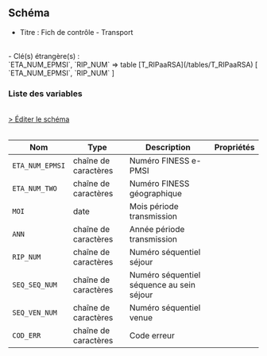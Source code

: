 ## Schéma

- Titre : Fich de contrôle - Transport
<br />
- Clé(s) étrangère(s) : <br />
`ETA_NUM_EPMSI`, `RIP_NUM` => table [T_RIPaaRSA](/tables/T_RIPaaRSA) [ `ETA_NUM_EPMSI`, `RIP_NUM` ]<br />

### Liste des variables
<br />
<div>
    <a href="https://gitlab.com/healthdatahub/schema-snds/edit/master/schemas/PMSI%20RIP/T_RIPaaTP_CTL.json"  
    arget="_blank" rel="noopener noreferrer">> Éditer le schéma</a>
    <OutboundLink />
</div>
<br />

Nom|Type|Description|Propriétés
-|-|-|-
`ETA_NUM_EPMSI`|chaîne de caractères|Numéro FINESS e-PMSI||
`ETA_NUM_TWO`|chaîne de caractères|Numéro FINESS géographique||
`MOI`|date|Mois période transmission||
`ANN`|chaîne de caractères|Année période transmission||
`RIP_NUM`|chaîne de caractères|Numéro séquentiel séjour||
`SEQ_SEQ_NUM`|chaîne de caractères|Numéro séquentiel séquence au sein séjour||
`SEQ_VEN_NUM`|chaîne de caractères|Numéro séquentiel venue||
`COD_ERR`|chaîne de caractères|Code erreur||

